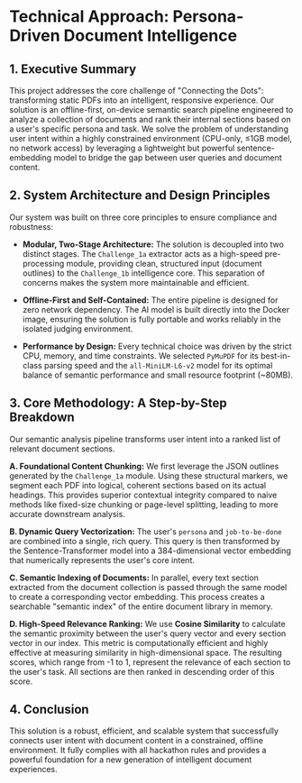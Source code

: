 # Technical Approach: Persona-Driven Document Intelligence

## 1. Executive Summary

This project addresses the core challenge of "Connecting the Dots": transforming static PDFs into an intelligent, responsive experience. Our solution is an offline-first, on-device semantic search pipeline engineered to analyze a collection of documents and rank their internal sections based on a user's specific persona and task. We solve the problem of understanding user intent within a highly constrained environment (CPU-only, ≤1GB model, no network access) by leveraging a lightweight but powerful sentence-embedding model to bridge the gap between user queries and document content.

## 2. System Architecture and Design Principles

Our system was built on three core principles to ensure compliance and robustness:

* **Modular, Two-Stage Architecture:** The solution is decoupled into two distinct stages. The `Challenge_1a` extractor acts as a high-speed pre-processing module, providing clean, structured input (document outlines) to the `Challenge_1b` intelligence core. This separation of concerns makes the system more maintainable and efficient.

* **Offline-First and Self-Contained:** The entire pipeline is designed for zero network dependency. The AI model is built directly into the Docker image, ensuring the solution is fully portable and works reliably in the isolated judging environment.

* **Performance by Design:** Every technical choice was driven by the strict CPU, memory, and time constraints. We selected `PyMuPDF` for its best-in-class parsing speed and the `all-MiniLM-L6-v2` model for its optimal balance of semantic performance and small resource footprint (~80MB).

## 3. Core Methodology: A Step-by-Step Breakdown

Our semantic analysis pipeline transforms user intent into a ranked list of relevant document sections.

**A. Foundational Content Chunking:** We first leverage the JSON outlines generated by the `Challenge_1a` module. Using these structural markers, we segment each PDF into logical, coherent sections based on its actual headings. This provides superior contextual integrity compared to naive methods like fixed-size chunking or page-level splitting, leading to more accurate downstream analysis.

**B. Dynamic Query Vectorization:** The user's `persona` and `job-to-be-done` are combined into a single, rich query. This query is then transformed by the Sentence-Transformer model into a 384-dimensional vector embedding that numerically represents the user's core intent.

**C. Semantic Indexing of Documents:** In parallel, every text section extracted from the document collection is passed through the same model to create a corresponding vector embedding. This process creates a searchable "semantic index" of the entire document library in memory.

**D. High-Speed Relevance Ranking:** We use **Cosine Similarity** to calculate the semantic proximity between the user's query vector and every section vector in our index. This metric is computationally efficient and highly effective at measuring similarity in high-dimensional space. The resulting scores, which range from -1 to 1, represent the relevance of each section to the user's task. All sections are then ranked in descending order of this score.

## 4. Conclusion

This solution is a robust, efficient, and scalable system that successfully connects user intent with document content in a constrained, offline environment. It fully complies with all hackathon rules and provides a powerful foundation for a new generation of intelligent document experiences.
